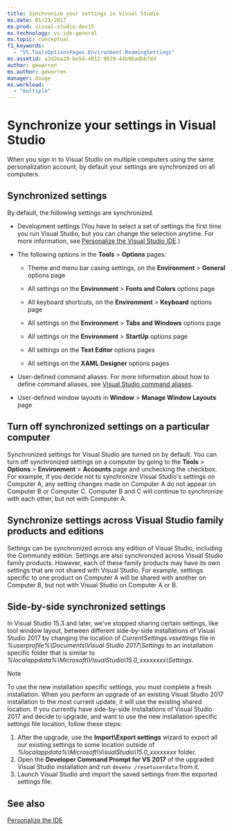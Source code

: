```yaml
---
title: Synchronize your settings in Visual Studio
ms.date: 01/23/2017
ms.prod: visual-studio-dev15
ms.technology: vs-ide-general
ms.topic: conceptual
f1_keywords:
  - "VS.ToolsOptionsPages.Environment.RoamingSettings"
ms.assetid: a3d2ea29-be5d-4012-9820-44b06adbb7dd
author: gewarren
ms.author: gewarren
manager: douge
ms.workload:
  - "multiple"
---
```

# Synchronize your settings in Visual Studio

When you sign in to Visual Studio on multiple computers using the same personalization account, by default your settings are synchronized on all computers.

## Synchronized settings

By default, the following settings are synchronized.

- Development settings (You have to select a set of settings the first time you run Visual Studio, but you can change the selection anytime. For more information, see [Personalize the Visual Studio IDE](../ide/personalizing-the-visual-studio-ide.md).)

- The following options in the **Tools** > **Options** pages:

    - Theme and menu bar casing settings, on the **Environment** > **General** options page

    - All settings on the **Environment** > **Fonts and Colors** options page

    - All keyboard shortcuts, on the **Environment** > **Keyboard** options page

    - All settings on the **Environment** > **Tabs and Windows** options page

    - All settings on the **Environment** > **StartUp** options page

    - All settings on the **Text Editor** options pages

    - All settings on the **XAML Designer** options pages

- User-defined command aliases. For more information about how to define command aliases, see [Visual Studio command aliases](../ide/reference/visual-studio-command-aliases.md).

- User-defined window layouts in **Window** > **Manage Window Layouts** page

## Turn off synchronized settings on a particular computer

Synchronized settings for Visual Studio are turned on by default. You can turn off synchronized settings on a computer by going to the **Tools** > **Options** > **Environment** > **Accounts** page and unchecking the checkbox.  For example, if you decide not to synchronize Visual Studio's settings on Computer A, any setting changes made on Computer A do not appear on Computer B or Computer C. Computer B and C will continue to synchronize with each other, but not with Computer A.

## Synchronize settings across Visual Studio family products and editions

Settings can be synchronized across any edition of Visual Studio, including the Community edition. Settings are also synchronized across Visual Studio family products. However, each of these family products may have its own settings that are not shared with Visual Studio. For example, settings specific to one product on Computer A will be shared with another on Computer B, but not with Visual Studio on Computer A or B.

## Side-by-side synchronized settings

In Visual Studio 15.3 and later, we've stopped sharing certain settings, like tool window layout, between different side-by-side installations of Visual Studio 2017 by changing the location of *CurrentSettings.vssettings* file in *%userprofile%\Documents\Visual Studio 2017\Settings* to an installation specific folder that is similar to *%localappdata%\Microsoft\VisualStudio\15.0_xxxxxxxx\Settings*.

> [!NOTE]
> To use the new installation specific settings, you must complete a fresh installation. When you perform an upgrade of an existing Visual Studio 2017 installation to the most current update, it will use the existing shared location. If you currently have side-by-side installations of Visual Studio 2017 and decide to upgrade, and want to use the new installation specific settings file location, follow these steps:

1. After the upgrade, use the **Import\Export settings** wizard to export all our existing settings to some location outside of *%localappdata%\Microsoft\VisualStudio\15.0_xxxxxxxx* folder.
2. Open the **Developer Command Prompt for VS 2017** of the upgraded Visual Studio installation and run `devenv /resetuserdata` from it.
3. Launch Visual Studio and import the saved settings from the exported settings file.

## See also

[Personalize the  IDE](../ide/personalizing-the-visual-studio-ide.md)
